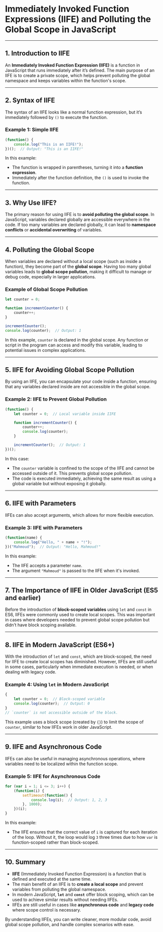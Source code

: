 # Immediately Invoked Function Expressions (IIFE) and Polluting the Global Scope in JavaScript

---

## 1. Introduction to IIFE

An **Immediately Invoked Function Expression (IIFE)** is a function in JavaScript that runs immediately after it’s defined. The main purpose of an IIFE is to create a private scope, which helps prevent polluting the global namespace and keeps variables within the function's scope.

---

## 2. Syntax of IIFE

The syntax of an IIFE looks like a normal function expression, but it’s immediately followed by `()` to execute the function.

### Example 1: Simple IIFE

```js
(function() {
    console.log("This is an IIFE!");
})();  // Output: "This is an IIFE!"
```

In this example:
- The function is wrapped in parentheses, turning it into a **function expression**.
- Immediately after the function definition, the `()` is used to invoke the function.

---

## 3. Why Use IIFE?

The primary reason for using IIFE is to **avoid polluting the global scope**. In JavaScript, variables declared globally are accessible everywhere in the code. If too many variables are declared globally, it can lead to **namespace conflicts** or **accidental overwriting** of variables.

---

## 4. Polluting the Global Scope

When variables are declared without a local scope (such as inside a function), they become part of the **global scope**. Having too many global variables leads to **global scope pollution**, making it difficult to manage or debug code, especially in larger applications.

### Example of Global Scope Pollution

```js
let counter = 0;

function incrementCounter() {
    counter++;
}

incrementCounter();
console.log(counter);  // Output: 1
```

In this example, `counter` is declared in the global scope. Any function or script in the program can access and modify this variable, leading to potential issues in complex applications.

---

## 5. IIFE for Avoiding Global Scope Pollution

By using an IIFE, you can encapsulate your code inside a function, ensuring that any variables declared inside are not accessible in the global scope.

### Example 2: IIFE to Prevent Global Pollution

```js
(function() {
    let counter = 0;  // Local variable inside IIFE

    function incrementCounter() {
        counter++;
        console.log(counter);
    }

    incrementCounter();  // Output: 1
})();
```

In this case:
- The `counter` variable is confined to the scope of the IIFE and cannot be accessed outside of it. This prevents global scope pollution.
- The code is executed immediately, achieving the same result as using a global variable but without exposing it globally.

---

## 6. IIFE with Parameters

IIFEs can also accept arguments, which allows for more flexible execution.

### Example 3: IIFE with Parameters

```js
(function(name) {
    console.log("Hello, " + name + "!");
})("Mahmoud");  // Output: "Hello, Mahmoud!"
```

In this example:
- The IIFE accepts a parameter `name`.
- The argument `"Mahmoud"` is passed to the IIFE when it's invoked.

---

## 7. The Importance of IIFE in Older JavaScript (ES5 and earlier)

Before the introduction of **block-scoped variables** using `let` and `const` in ES6, IIFEs were commonly used to create local scopes. This was important in cases where developers needed to prevent global scope pollution but didn’t have block scoping available.

---

## 8. IIFE in Modern JavaScript (ES6+)

With the introduction of `let` and `const`, which are block-scoped, the need for IIFE to create local scopes has diminished. However, IIFEs are still useful in some cases, particularly when immediate execution is needed, or when dealing with legacy code.

### Example 4: Using `let` in Modern JavaScript

```js
{
    let counter = 0;  // Block-scoped variable
    console.log(counter);  // Output: 0
}
// `counter` is not accessible outside of the block.
```

This example uses a block scope (created by `{}`) to limit the scope of `counter`, similar to how IIFEs work in older JavaScript.

---

## 9. IIFE and Asynchronous Code

IIFEs can also be useful in managing asynchronous operations, where variables need to be localized within the function scope.

### Example 5: IIFE for Asynchronous Code

```js
for (var i = 1; i <= 3; i++) {
    (function(i) {
        setTimeout(function() {
            console.log(i);  // Output: 1, 2, 3
        }, 1000);
    })(i);
}
```

In this example:
- The IIFE ensures that the correct value of `i` is captured for each iteration of the loop. Without it, the loop would log `3` three times due to how `var` is function-scoped rather than block-scoped.

---

## 10. Summary

- **IIFE** (Immediately Invoked Function Expression) is a function that is defined and executed at the same time.
- The main benefit of an IIFE is to **create a local scope** and prevent variables from polluting the global namespace.
- In modern JavaScript, **`let`** and **`const`** offer block scoping, which can be used to achieve similar results without needing IIFEs.
- IIFEs are still useful in cases like **asynchronous code** and **legacy code** where scope control is necessary.

By understanding IIFEs, you can write cleaner, more modular code, avoid global scope pollution, and handle complex scenarios with ease.